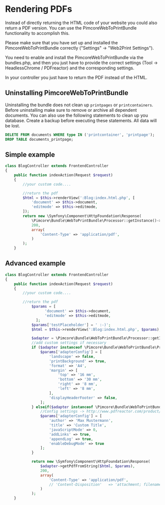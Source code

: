 # Rendering PDFs

Instead of directly returning the HTML code of your website you could also return a PDF version. 
You can use the PimcoreWebToPrintBundle functionality to accomplish this.

Please make sure that you have set up and installed the PimcoreWebToPrintBundle correctly ("Settings" -> "Web2Print Settings").

You need to enable and install the PimcoreWebToPrintBundle via the bundles.php, and then you 
just have to provide the correct settings (Tool -> HeadlessChrome / PDFreactor) and the corresponding settings.

In your controller you just have to return the PDF instead of the HTML. 

## Uninstalling PimcoreWebToPrintBundle
Uninstalling the bundle does not clean up `printpages` or `printcontainers`. Before uninstalling make sure to remove or archive all dependent documents.
You can also use the following statements to clean up you database. Create a backup before executing these statements. All data will be lost.
```sql
DELETE FROM documents WHERE type IN ('printcontainer', 'printpage');
DROP TABLE documents_printpage;
```
## Simple example

```php
class BlogController extends FrontendController
{
    public function indexAction(Request $request)
    {
        //your custom code....

        //return the pdf
        $html = $this->renderView(':Blog:index.html.php', [
            'document' => $this->document,
            'editmode' => $this->editmode,
        ]);
        return new \Symfony\Component\HttpFoundation\Response(
            \Pimcore\Bundle\WebToPrintBundle\Processor::getInstance()->getPdfFromString($html),
            200,
            array(
                'Content-Type' => 'application/pdf',
            )
        );
    }
```
## Advanced example

```php
class BlogController extends FrontendController
{
    public function indexAction(Request $request)
    {
        //your custom code....

        //return the pdf
            $params = [
                  'document' => $this->document,
                  'editmode' => $this->editmode,
              ];
            $params['testPlaceholder'] = ' :-)';
            $html = $this->renderView(':Blog:index.html.php', $params);

            $adapter = \Pimcore\Bundle\WebToPrintBundle\Processor::getInstance();
            //add custom settings if necessary
            if ($adapter instanceof \Pimcore\Bundle\WebToPrintBundle\Processor\HeadlessChrome) {
                $params['adapterConfig'] = [
                    'landscape' => false,
                    'printBackground' => true,
                    'format' => 'A4',
                    'margin' => [
                        'top' => '16 mm',
                        'bottom' => '30 mm',
                        'right' => '8 mm',
                        'left' => '8 mm',
                    ],
                    'displayHeaderFooter' => false,
                ];
            } elseif($adapter instanceof \Pimcore\Bundle\WebToPrintBundle\Processor\PdfReactor) {
                //Config settings -> http://www.pdfreactor.com/product/doc/webservice/php.html#Configuration
                $params['adapterConfig'] = [
                    'author' => 'Max Mustermann',
                    'title' => 'Custom Title',
                    'javaScriptMode' => 0,
                    'addLinks' => true,
                    'appendLog' => true,
                    'enableDebugMode' => true
                ];
            }

            return new \Symfony\Component\HttpFoundation\Response(
                $adapter->getPdfFromString($html, $params),
                200,
                array(
                    'Content-Type' => 'application/pdf',
                    // 'Content-Disposition'   => 'attachment; filename="custom-pdf.pdf"' //direct download
                )
            );
    }
```
